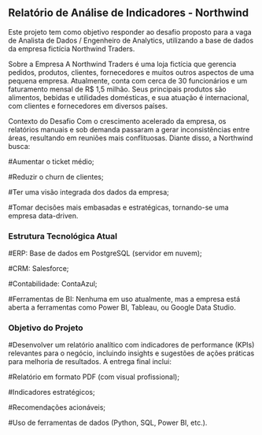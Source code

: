 ## Relatório de Análise de Indicadores - Northwind

Este projeto tem como objetivo responder ao desafio proposto para a vaga de Analista de Dados / Engenheiro de Analytics, utilizando a base de dados da empresa fictícia Northwind Traders.

Sobre a Empresa
A Northwind Traders é uma loja fictícia que gerencia pedidos, produtos, clientes, fornecedores e muitos outros aspectos de uma pequena empresa. Atualmente, conta com cerca de 30 funcionários e um faturamento mensal de R$ 1,5 milhão. Seus principais produtos são alimentos, bebidas e utilidades domésticas, e sua atuação é internacional, com clientes e fornecedores em diversos países.

Contexto do Desafio
Com o crescimento acelerado da empresa, os relatórios manuais e sob demanda passaram a gerar inconsistências entre áreas, resultando em reuniões mais conflituosas. Diante disso, a Northwind busca:

#Aumentar o ticket médio;

#Reduzir o churn de clientes;

#Ter uma visão integrada dos dados da empresa;

#Tomar decisões mais embasadas e estratégicas, tornando-se uma empresa data-driven.

### Estrutura Tecnológica Atual
#ERP: Base de dados em PostgreSQL (servidor em nuvem);

#CRM: Salesforce;

#Contabilidade: ContaAzul;

#Ferramentas de BI: Nenhuma em uso atualmente, mas a empresa está aberta a ferramentas como Power BI, Tableau, ou Google Data Studio.

### Objetivo do Projeto
#Desenvolver um relatório analítico com indicadores de performance (KPIs) relevantes para o negócio, incluindo insights e sugestões de ações práticas para melhoria de resultados. A entrega final inclui:

#Relatório em formato PDF (com visual profissional);

#Indicadores estratégicos;

#Recomendações acionáveis;

#Uso de ferramentas de dados (Python, SQL, Power BI, etc.).
